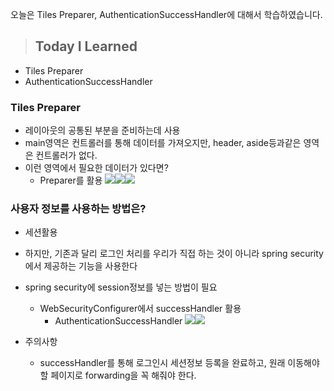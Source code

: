 오늘은 Tiles Preparer, AuthenticationSuccessHandler에 대해서 학습하였습니다.

> ## Today I Learned
  - Tiles Preparer
  - AuthenticationSuccessHandler

### Tiles Preparer
  - 레이아웃의 공통된 부분을 준비하는데 사용
  - main영역은 컨트롤러를 통해 데이터를 가져오지만, header, aside등과같은 영역은 컨트롤러가 없다.
  - 이런 영역에서 필요한 데이터가 있다면?
    - Preparer를 활용
  ![](https://images.velog.io/images/junjun-creator/post/ed9b0ccc-4db8-411f-96fc-e3aeeba4756f/%EC%8A%A4%ED%81%AC%EB%A6%B0%EC%83%B7%202021-01-25%20%EC%98%A4%ED%9B%84%203.46.43.png)![](https://images.velog.io/images/junjun-creator/post/fbc7adee-5182-4458-93cc-063d2c3a85a3/%EC%8A%A4%ED%81%AC%EB%A6%B0%EC%83%B7%202021-01-25%20%EC%98%A4%ED%9B%84%203.47.02.png)![](https://images.velog.io/images/junjun-creator/post/fe2bfc45-9342-435a-ba3b-f28ad00e4f08/%EC%8A%A4%ED%81%AC%EB%A6%B0%EC%83%B7%202021-01-25%20%EC%98%A4%ED%9B%84%203.47.25.png)
  
### 사용자 정보를 사용하는 방법은?
  - 세션활용
  - 하지만, 기존과 달리 로그인 처리를 우리가 직접 하는 것이 아니라 spring security에서 제공하는 기능을 사용한다
  - spring security에 session정보를 넣는 방법이 필요
    - WebSecurityConfigurer에서 successHandler 활용
      - AuthenticationSuccessHandler
      ![](https://images.velog.io/images/junjun-creator/post/4bd49201-f99b-44c1-9887-2644b59efe4c/%EC%8A%A4%ED%81%AC%EB%A6%B0%EC%83%B7%202021-01-25%20%EC%98%A4%ED%9B%84%204.45.22.png)![](https://images.velog.io/images/junjun-creator/post/94c8c7d0-dfac-42c6-9e89-99cc0eb9280b/%EC%8A%A4%ED%81%AC%EB%A6%B0%EC%83%B7%202021-01-25%20%EC%98%A4%ED%9B%84%204.47.46.png)
    
  - 주의사항
    - successHandler를 통해 로그인시 세션정보 등록을 완료하고, 원래 이동해야할 페이지로 forwarding을 꼭 해줘야 한다.
    

